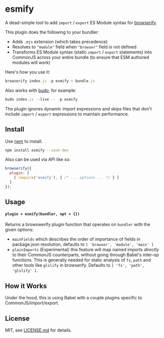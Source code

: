# esmify

A dead-simple tool to add `import` / `export` ES Module syntax for [browserify](https://www.npmjs.com/package/browserify).

This plugin does the following to your bundler:

- Adds `.mjs` extension (which takes precedence)
- Resolves to `"module"` field when `"browser"` field is not defined
- Transforms ES Module syntax (static `import` / `export` statements) into CommonJS across your entire bundle (to ensure that ESM authored modules will work)

Here's how you use it:

```js
browserify index.js -p esmify > bundle.js
```

Also works with [budo](https://www.npmjs.com/package/budo), for example:

```js
budo index.js --live -- -p esmify
```

The plugin ignores dynamic import expressions and skips files that don't include `import` / `export` expressions to maintain performance.

## Install

Use [npm](https://npmjs.com/) to install.

```sh
npm install esmify --save-dev
```

Also can be used via API like so:

```js
browserify({
  plugin: [
    [ require('esmify'), { /* ... options ... */ } ]
  ]
});
```

## Usage

#### `plugin = esmify(bundler, opt = {})`

Returns a browswerify plugin function that operates on `bundler` with the given options:

- `mainFields` which describes the order of importance of fields in package.json resolution, defaults to `[ 'browser', 'module', 'main' ]`
- `plainImports` (Experimental) this feature will map named imports *directly* to their CommonJS counterparts, without going through Babel's inter-op functions. This is generally needed for static analysis of `fs`, `path` and other tools like `glslify` in browserify. Defaults to `[ 'fs', 'path', 'glslify' ]`.

## How it Works

Under the hood, this is using Babel with a couple plugins specific to CommonJS/import/export.

## License

MIT, see [LICENSE.md](http://github.com/mattdesl/esmify/blob/master/LICENSE.md) for details.

